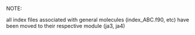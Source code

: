 NOTE:

all index files associated with general molecules (index_ABC.f90, etc) have been moved to their respective module (ja3, ja4)
